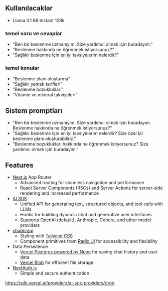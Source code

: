 ## Kullanılacaklar

- Llama 3.1 8B Instant 128k

### temel soru ve cevaplar

* "Ben bir beslenme uzmanıyım. Size yardımcı olmak için buradayım."
* "Beslenme hakkında ne öğrenmek istiyorsunuz?"
* "Sağlıklı beslenme için en iyi tavsiyelerim nelerdir?"

###  temel konular

* "Beslenme planı oluşturma"
* "Sağlıklı yemek tarifleri"
* "Beslenme bozuklukları"
* "Vitamin ve mineral takviyeleri"

## Sistem promptları

* "Ben bir beslenme uzmanıyım. Size yardımcı olmak için buradayım. Beslenme hakkında ne öğrenmek istiyorsunuz?"
* "Sağlıklı beslenme için en iyi tavsiyelerim nelerdir? Size özel bir beslenme planı oluşturabiliriz."
* "Beslenme bozuklukları hakkında ne öğrenmek istiyorsunuz? Size yardımcı olmak için buradayım."


## Features

- [Next.js](https://nextjs.org) App Router
  - Advanced routing for seamless navigation and performance
  - React Server Components (RSCs) and Server Actions for server-side rendering and increased performance
- [AI SDK](https://sdk.vercel.ai/docs)
  - Unified API for generating text, structured objects, and tool calls with LLMs
  - Hooks for building dynamic chat and generative user interfaces
  - Supports OpenAI (default), Anthropic, Cohere, and other model providers
- [shadcn/ui](https://ui.shadcn.com)
  - Styling with [Tailwind CSS](https://tailwindcss.com)
  - Component primitives from [Radix UI](https://radix-ui.com) for accessibility and flexibility
- Data Persistence
  - [Vercel Postgres powered by Neon](https://vercel.com/storage/postgres) for saving chat history and user data
  - [Vercel Blob](https://vercel.com/storage/blob) for efficient file storage
- [NextAuth.js](https://github.com/nextauthjs/next-auth)
  - Simple and secure authentication
 
    
https://sdk.vercel.ai/providers/ai-sdk-providers/groq

